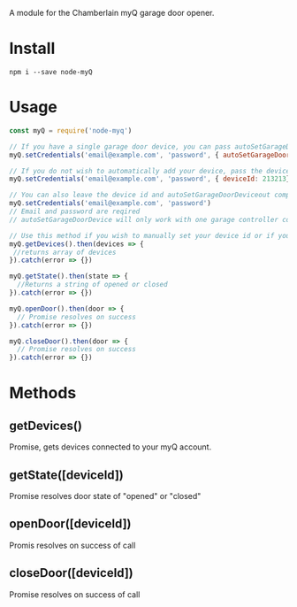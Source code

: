 A module for the Chamberlain myQ garage door opener.

# Install

`npm i --save node-myQ`

# Usage

```javascript
const myQ = require('node-myq')

// If you have a single garage door device, you can pass autoSetGarageDoorDevice : true to automatically add your garage device by its id
myQ.setCredentials('email@example.com', 'password', { autoSetGarageDoorDevice: true})

// If you do not wish to automatically add your device, pass the device id
myQ.setCredentials('email@example.com', 'password', { deviceId: 213213})

// You can also leave the device id and autoSetGarageDoorDeviceout completely if you have a list of your own device id's. You will need to use the same user and password for each device or set a new myQ variable. 
myQ.setCredentials('email@example.com', 'password')
// Email and password are reqired
// autoSetGarageDoorDevice will only work with one garage controller connected!

// Use this method if you wish to manually set your device id or if you have more than one device
myQ.getDevices().then(devices => {
 //returns array of devices
}).catch(error => {})

myQ.getState().then(state => {
  //Returns a string of opened or closed
}).catch(error => {})

myQ.openDoor().then(door => {
  // Promise resolves on success
}).catch(error => {})

myQ.closeDoor().then(door => {
  // Promise resolves on success
}).catch(error => {})
```

# Methods

## getDevices()

Promise, gets devices connected to your myQ account.

## getState([deviceId])

Promise resolves door state of "opened" or "closed"

## openDoor([deviceId])

Promis resolves on success of call

## closeDoor([deviceId])

Promise resolves on success of call
